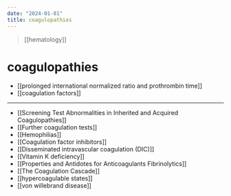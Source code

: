 ```yaml
---
date: "2024-01-01"
title: coagulopathies
---
```



> [[hematology]]

# coagulopathies

- [[prolonged international normalized ratio and prothrombin time]]
- [[coagulation factors]]

---
- [[Screening Test Abnormalities in Inherited and Acquired Coagulopathies]]
- [[Further coagulation tests]]
- [[Hemophilias]]
- [[Coagulation factor inhibitors]]
- [[Disseminated intravascular coagulation (DIC)]]
- [[Vitamin K deficiency]]
- [[Properties and Antidotes for Anticoagulants Fibrinolytics]]
- [[The Coagulation Cascade]]
- [[hypercoagulable states]]
- [[von willebrand disease]]
